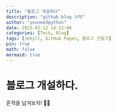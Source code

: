 ```yaml
---
title: "블로그 개설하다"
description: "github blog 시작"
author: "youneedpython"
date: 2025-02-12 14:33:00
categories: [Tech, Blog]
tags: [Jekyll, GitHub Pages, 블로그 만들기]
pin: true
math: false
mermaid: true
---
```



# 블로그 개설하다.
흔적을 남겨보자! 👣😊 
